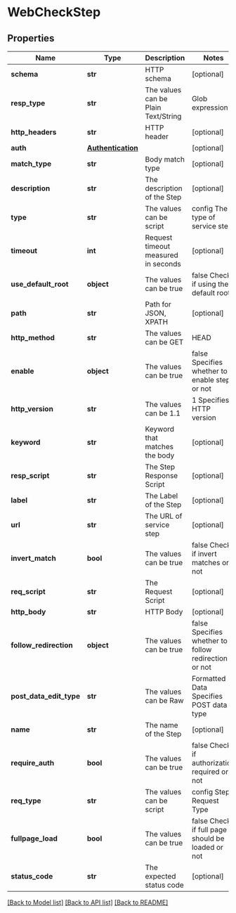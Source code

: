 # WebCheckStep

## Properties
Name | Type | Description | Notes
------------ | ------------- | ------------- | -------------
**schema** | **str** | HTTP schema | [optional] 
**resp_type** | **str** | The values can be Plain Text/String|Glob expression|JSON|XML|Multi line key value pair Step Response Type | [optional] 
**http_headers** | **str** | HTTP header | [optional] 
**auth** | [**Authentication**](Authentication.md) |  | [optional] 
**match_type** | **str** | Body match type | [optional] 
**description** | **str** | The description of the Step | [optional] 
**type** | **str** | The values can be script|config The type of service step | [optional] 
**timeout** | **int** | Request timeout measured in seconds | [optional] 
**use_default_root** | **object** | The values can be true|false Check if using the default root | [optional] 
**path** | **str** | Path for JSON, XPATH | [optional] 
**http_method** | **str** | The values can be GET|HEAD|POST Specifies the type of HTTP method | [optional] 
**enable** | **object** | The values can be true|false Specifies whether to enable step or not | [optional] 
**http_version** | **str** | The values can be 1.1|1 Specifies HTTP version | [optional] 
**keyword** | **str** | Keyword that matches the body | [optional] 
**resp_script** | **str** | The Step Response Script | [optional] 
**label** | **str** | The Label of the Step | [optional] 
**url** | **str** | The URL of service step | [optional] 
**invert_match** | **bool** | The values can be true|false Checks if invert matches or not | [optional] 
**req_script** | **str** | The Request Script | [optional] 
**http_body** | **str** | HTTP Body | [optional] 
**follow_redirection** | **object** | The values can be true|false Specifies whether to follow redirection or not | [optional] 
**post_data_edit_type** | **str** | The values can be Raw|Formatted Data Specifies POST data type | [optional] 
**name** | **str** | The name of the Step | [optional] 
**require_auth** | **bool** | The values can be true|false Checks if authorization required or not | [optional] 
**req_type** | **str** | The values can be script|config Step Request Type | [optional] 
**fullpage_load** | **bool** | The values can be true|false Checks if full page should be loaded or not | [optional] 
**status_code** | **str** | The expected status code | [optional] 

[[Back to Model list]](../README.md#documentation-for-models) [[Back to API list]](../README.md#documentation-for-api-endpoints) [[Back to README]](../README.md)

